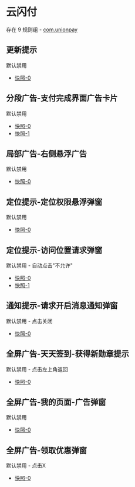 # 云闪付

存在 9 规则组 - [com.unionpay](/src/apps/com.unionpay.ts)

## 更新提示

默认禁用

- [快照-0](https://i.gkd.li/i/12727278)

## 分段广告-支付完成界面广告卡片

默认禁用

- [快照-0](https://i.gkd.li/i/13070564)
- [快照-1](https://i.gkd.li/i/13070974)

## 局部广告-右侧悬浮广告

默认禁用

- [快照-0](https://i.gkd.li/i/12695699)

## 定位提示-定位权限悬浮弹窗

默认禁用

- [快照-0](https://i.gkd.li/i/13634882)

## 定位提示-访问位置请求弹窗

默认禁用 - 自动点击"不允许"

- [快照-0](https://i.gkd.li/i/12695773)
- [快照-1](https://i.gkd.li/i/14209001)

## 通知提示-请求开启消息通知弹窗

默认禁用 - 点击关闭

- [快照-0](https://i.gkd.li/i/12695736)

## 全屏广告-天天签到-获得新勋章提示

默认禁用 - 点击左上角返回

- [快照-0](https://i.gkd.li/i/13440341)

## 全屏广告-我的页面-广告弹窗

默认禁用

- [快照-0](https://i.gkd.li/i/13440341)

## 全屏广告-领取优惠弹窗

默认禁用 - 点击X

- [快照-0](https://i.gkd.li/i/13848688)
